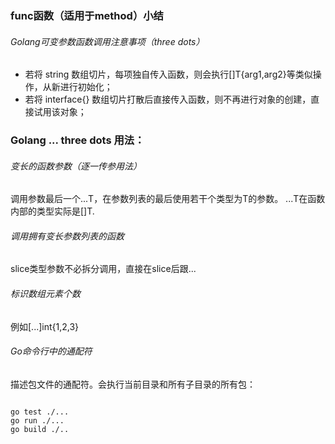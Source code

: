 ### func函数（适用于method）小结

###### Golang可变参数函数调用注意事项（three dots）

* 若将 string 数组切片，每项独自传入函数，则会执行[]T{arg1,arg2}等类似操作，从新进行初始化；
* 若将 interface{} 数组切片打散后直接传入函数，则不再进行对象的创建，直接试用该对象；

### Golang ... three dots 用法：

###### 变长的函数参数（逐一传参用法）
调用参数最后一个...T，在参数列表的最后使用若干个类型为T的参数。
...T在函数内部的类型实际是[]T.

###### 调用拥有变长参数列表的函数
slice类型参数不必拆分调用，直接在slice后跟...

###### 标识数组元素个数
例如[...]int{1,2,3}

###### Go命令行中的通配符
描述包文件的通配符。会执行当前目录和所有子目录的所有包：

```

go test ./...
go run ./...
go build ./..

```


